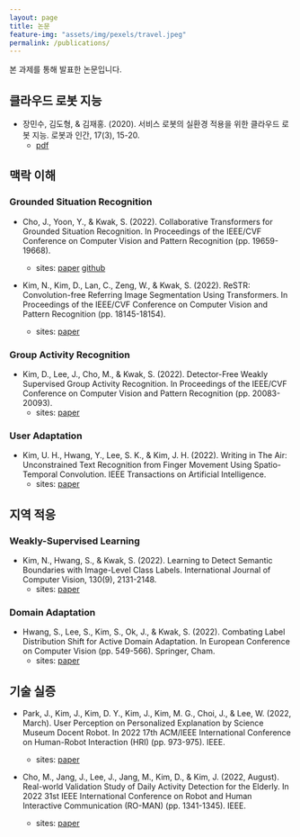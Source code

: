 ```yaml
---
layout: page
title: 논문
feature-img: "assets/img/pexels/travel.jpeg"
permalink: /publications/
---
```


본 과제를 통해 발표한 논문입니다.

## 클라우드 로봇 지능

- 장민수, 김도형, & 김재홍. (2020). 서비스 로봇의 실환경 적용을 위한 클라우드 로봇 지능. 로봇과 인간, 17(3), 15-20.
    - [pdf](http://kros.org/admin/paper/file/03_특집_장민수.pdf)

## 맥락 이해

### Grounded Situation Recognition

- Cho, J., Yoon, Y., & Kwak, S. (2022). Collaborative Transformers for Grounded Situation Recognition. In Proceedings of the IEEE/CVF Conference on Computer Vision and Pattern Recognition (pp. 19659-19668).
    - sites: [paper](https://openaccess.thecvf.com/content/CVPR2022/html/Cho_Collaborative_Transformers_for_Grounded_Situation_Recognition_CVPR_2022_paper.html) [github](https://github.com/jhcho99/CoFormer)

- Kim, N., Kim, D., Lan, C., Zeng, W., & Kwak, S. (2022). ReSTR: Convolution-free Referring Image Segmentation Using Transformers. In Proceedings of the IEEE/CVF Conference on Computer Vision and Pattern Recognition (pp. 18145-18154).
    - sites: [paper](https://openaccess.thecvf.com/content/CVPR2022/html/Kim_ReSTR_Convolution-Free_Referring_Image_Segmentation_Using_Transformers_CVPR_2022_paper.html)

### Group Activity Recognition

- Kim, D., Lee, J., Cho, M., & Kwak, S. (2022). Detector-Free Weakly Supervised Group Activity Recognition. In Proceedings of the IEEE/CVF Conference on Computer Vision and Pattern Recognition (pp. 20083-20093).
    - sites: [paper](https://openaccess.thecvf.com/content/CVPR2022/html/Kim_Detector-Free_Weakly_Supervised_Group_Activity_Recognition_CVPR_2022_paper.html)

### User Adaptation

- Kim, U. H., Hwang, Y., Lee, S. K., & Kim, J. H. (2022). Writing in The Air: Unconstrained Text Recognition from Finger Movement Using Spatio-Temporal Convolution. IEEE Transactions on Artificial Intelligence.
    - sites: [paper](https://ieeexplore.ieee.org/abstract/document/9914637?casa_token=wc0wpVxGKXoAAAAA:5jouRqKJTQyYUTwV1tkWzcIRpkTawXXNGb_YGikeAw8OnrFS6P0mDEAJzDFEvYDsJbimACjI)


## 지역 적응

### Weakly-Supervised Learning

- Kim, N., Hwang, S., & Kwak, S. (2022). Learning to Detect Semantic Boundaries with Image-Level Class Labels. International Journal of Computer Vision, 130(9), 2131-2148.
    - sites: [paper](https://link.springer.com/article/10.1007/s11263-022-01631-7)

### Domain Adaptation

- Hwang, S., Lee, S., Kim, S., Ok, J., & Kwak, S. (2022). Combating Label Distribution Shift for Active Domain Adaptation. In European Conference on Computer Vision (pp. 549-566). Springer, Cham.
    - sites: [paper](https://link.springer.com/chapter/10.1007/978-3-031-19827-4_32)


## 기술 실증

- Park, J., Kim, J., Kim, D. Y., Kim, J., Kim, M. G., Choi, J., & Lee, W. (2022, March). User Perception on Personalized Explanation by Science Museum Docent Robot. In 2022 17th ACM/IEEE International Conference on Human-Robot Interaction (HRI) (pp. 973-975). IEEE.
    - sites: [paper](https://ieeexplore.ieee.org/abstract/document/9889654?casa_token=zClXKMM8EegAAAAA:R_0_LU3gIBk7thJ6rU09nU7pMZJ5Ituw8PVtS47NJoI2unu9-qkvATUyHyVUyHjVnoLodF6R)

- Cho, M., Jang, J., Lee, J., Jang, M., Kim, D., & Kim, J. (2022, August). Real-world Validation Study of Daily Activity Detection for the Elderly. In 2022 31st IEEE International Conference on Robot and Human Interactive Communication (RO-MAN) (pp. 1341-1345). IEEE.
    - sites: [paper](https://ieeexplore.ieee.org/abstract/document/9900574?casa_token=X4AJ5KnusD4AAAAA:9We3cFMZ61SX4gHXV6ytDhnfO-mqDcw5QpnMmam7wuZRALPZfCJdb22Wm-N3iwJiYQqXakbF)

